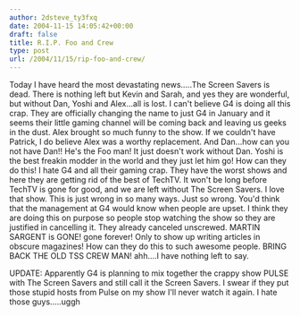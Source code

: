 ```yaml
---
author: 2dsteve_ty3fxq
date: 2004-11-15 14:05:42+00:00
draft: false
title: R.I.P. Foo and Crew
type: post
url: /2004/11/15/rip-foo-and-crew/
---
```


Today I have heard the most devastating news.....The Screen Savers is dead. There is nothing left but Kevin and Sarah, and yes they are wonderful, but without Dan, Yoshi and Alex...all is lost. I can't believe G4 is doing all this crap. They are officially changing the name to just G4 in January and it seems their little gaming channel will be coming back and leaving us geeks in the dust. Alex brought so much funny to the show. If we couldn't have Patrick, I do believe Alex was a worthy replacement. And Dan...how can you not have Dan!! He's the Foo man! It just doesn't work without Dan. Yoshi is the best freakin modder in the world and they just let him go! How can they do this! I hate G4 and all their gaming crap. They have the worst shows and here they are getting rid of the best of TechTV. It won't be long before TechTV is gone for good, and we are left without The Screen Savers. I love that show. This is just wrong in so many ways. Just so wrong. You'd think that the management at G4 would know when people are upset. I think they are doing this on purpose so people stop watching the show so they are justified in cancelling it. They already canceled unscrewed. MARTIN SARGENT is GONE! gone forever! Only to show up writing articles in obscure magazines! How can they do this to such awesome people. BRING BACK THE OLD TSS CREW MAN! ahh....I have nothing left to say.

UPDATE: Apparently G4 is planning to mix together the crappy show PULSE with The Screen Savers and still call it the Screen Savers. I swear if they put those stupid hosts from Pulse on my show I'll never watch it again. I hate those guys.....uggh

